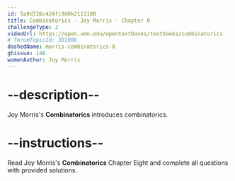 ```yaml
---
id: 5a9d726c424fi9d0k2111108
title: Combinatorics - Joy Morris - Chapter 8
challengeType: 2
videoUrl: https://open.umn.edu/opentextbooks/textbooks/combinatorics
# forumTopicId: 301086
dashedName: morris-combinatorics-8
ghissue: 148
womenAuthor: Joy Morris 
---
```


# --description--

Joy Morris's __Combinatorics__ introduces combinatorics.

# --instructions--

Read Joy Morris's __Combinatorics__ Chapter Eight and complete all questions with provided solutions.